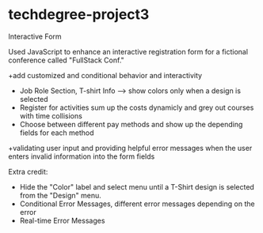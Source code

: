 # techdegree-project3
 Interactive Form

 Used JavaScript to enhance an interactive registration form for a fictional conference called "FullStack Conf."

 +add customized and conditional behavior and interactivity
   - Job Role Section, T-shirt Info --> show colors only when a design is selected
   - Register for activities sum up the costs dynamicly and grey out courses with time collisions
   - Choose between different pay methods and show up the depending fields for each method

 +validating user input and providing helpful error messages when the user enters invalid information into the form fields

 Extra credit:

 + Hide the "Color" label and select menu until a T-Shirt design is selected from the "Design" menu.
 + Conditional Error Messages, different error messages depending on the error
 + Real-time Error Messages
